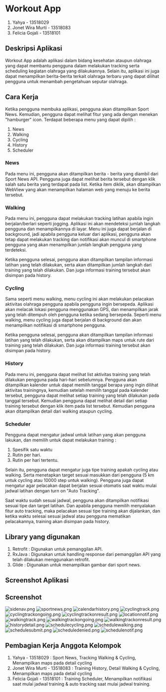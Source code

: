 # Workout App
1. Yahya - 13518029
2. Jonet Wira Murti - 13518083
3. Felicia Gojali - 13518101

## Deskripsi Aplikasi
Workout App adalah aplikasi dalam bidang kesehatan ataupun olahraga yang dapat membantu pengguna dalam melakukan tracking serta scheduling kegiatan olahraga yang dilakukannya. Selain itu, aplikasi ini juga dapat menampilkan berita-berita terkait olahraga terbaru yang dapat dilihat pengguna untuk menambah pengetahuan seputar olahraga.

## Cara Kerja
Ketika pengguna membuka aplikasi, pengguna akan ditampilkan Sport News. Kemudian, pengguna dapat melihat fitur yang ada dengan menekan "hamburger" icon.
Terdapat beberapa menu yang dapat dipilih :
1. News
2. Walking
3. Cycling
4. History
5. Scheduler

### News
Pada menu ini, pengguna akan ditampilkan berita - berita yang diambil dari Sport News API. Pengguna juga dapat melihat berita tersebut dengan klik salah satu berita yang terdapat pada list. Ketika item diklik, akan ditampilkan WebView yang akan menampilkan halaman web yang menuju ke berita tersebut.

### Walking
Pada menu ini, pengguna dapat melakukan tracking latihan apabila ingin berjalan/berlari seperti jogging. Aplikasi ini akan mendeteksi jumlah langkah pengguna dan menampilkannya di layar. Menu ini juga dapat berjalan di background, jadi apabila pengguna keluar dari aplikasi, pengguna akan tetap dapat melakukan tracking dan notifikasi akan muncul di smartphone pengguna yang akan menampilkan jumlah langkah pengguna yang terdeteksi.

Ketika pengguna selesai, pengguna akan ditampilkan tampilan informasi latihan yang telah dilakukan, serta akan ditampilkan jumlah langkah dari training yang telah dilakukan. Dan juga informasi training tersebut akan disimpan pada history.

### Cycling
Sama seperti menu walking, menu cycling ini akan melakukan pelacakan aktivitas olahraga pengguna apabila pengguna ingin bersepeda. Aplikasi akan melacak lokasi pengguna menggunakan GPS, dan menampilkan jarak yang telah ditempuh oleh pengguna ketika sedang bersepeda. Seperti menu walking, menu cycling juga dapat berjalan di background dan akan menampilkan notifikasi di smartphone pengguna. 

Ketika pengguna selesai, pengguna akan ditampilkan tampilan informasi latihan yang telah dilakukan, serta akan ditampilkan maps untuk rute dari training yang telah dilakukan. Dan juga informasi training tersebut akan disimpan pada history.

### History
Pada menu ini, pengguna dapat melihat list aktivitas training yang telah dilakukan pengguna pada hari-hari sebelumnya. Pengguna akan ditampilkan kalender untuk dapat memilih tanggal berapa yang ingin dilihat aktivitas trainingnya, kemudian setelah memilih tanggal pada kalender tersebut, pengguna dapat melihat setiap training yang telah dilakukan pada tanggal tersebut. Kemudian pengguna dapat melihat detail dari setiap training tersebut dengan klik item pada list tersebut. Kemudian pengguna akan ditampilkan detail dari walking ataupun cycling.

### Scheduler
Pengguna dapat mengatur jadwal untuk latihan yang akan pengguna lakukan, dan memilih untuk dapat melakukan training :
1. Spesifik satu waktu
2. Rutin per hari.
3. Rutin per hari tertentu.

Selain itu, pengguna dapat mengatur juga tipe training apakah cycling atau walking. Serta menetapkan target sesuai masukkan dari pengguna (5 km untuk cycling atau 10000 step untuk walking). Pengguna juga dapat mengatur agar pelacakan dapat berjalan sesuai otomatis saat waktu mulai jadwal latihan dengan turn on "Auto Tracking".

Saat waktu sudah sesuai jadwal, pengguna akan ditampilkan notifikasi sesuai tipe dan target latihan. Dan apabila pengguna memilih menyalakan fitur auto tracking, maka pelacakan sesuai tipe training akan dijalankan, dan ketika waktu selesai sesuai jadwal atau pengguna mematikan pelacakannya, training akan disimpan pada history.

## Library yang digunakan
1. Retrofit : Digunakan untuk pemanggilan API.
2. RxJava : Digunakan untuk handling response dari pemanggilan API yang telah dilakukan menggunakan retrofit.
3. Glide : Digunakan untuk menampilkan gambar dari sport news.


## Screenshot Aplikasi
## Screenshot
![sidenav.png](screenshots/sidenav.png)
![sportnews.png](screenshots/sportnews.png)
![calendarhistory.png](screenshots/calendarhistory.png)
![cyclingtrack.png](screenshots/cyclingtrack.png)
![cyclingtrackongoing.png](screenshots/cyclingtrackongoing.png)
![cyclingtrackonresult.png](screenshots/cyclingtrackresult.png)
![locationnotif.png](screenshots/locationnotif.png)
![walkingtrack.png](screenshots/walkingtrack.png)
![walkingtrackongoing.png](screenshots/walkingtrackongoing.png)
![walkingtrackonresult.png](screenshots/walkingtrackresult.png)
![historydetail.png](screenshots/historydetail.png)
![schedulecycling.png](screenshots/schedulecycling.png)
![schedulewalking.png](screenshots/schedulewalking.png)
![schedulesubmit.png](screenshots/schedulesubmit.png)
![scheduledenied.png](screenshots/scheduledenied.png)
![schedulenotif.png](screenshots/schedulenotif.png)




## Pembagian Kerja Anggota Kelompok
1. Yahya - 13518029 : Sport News, Tracking Walking & Cycling, Menampilkan maps pada detail cycling
2. Jonet Wira Murti - 13518083 : Training History, Detail Walking & Cycling, Menampilkan maps pada detail cycling
3. Felicia Gojali - 13518101 : Training Scheduler, Menampilkan notifikasi saat mulai jadwal training & auto tracking saat mulai jadwal training.
